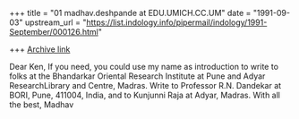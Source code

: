 +++
title = "01 madhav.deshpande at EDU.UMICH.CC.UM"
date = "1991-09-03"
upstream_url = "https://list.indology.info/pipermail/indology/1991-September/000126.html"

+++
[Archive link](https://list.indology.info/pipermail/indology/1991-September/000126.html)


Dear Ken,
        If you need, you could use my name as introduction to write to
folks at the Bhandarkar Oriental Research Institute at Pune and Adyar
 ResearchLibrary and Centre, Madras.  Write to Professor R.N. Dandekar at BORI,
 Pune,
411004, India, and to Kunjunni Raja at Adyar, Madras.
        With all the best,
                                        Madhav




